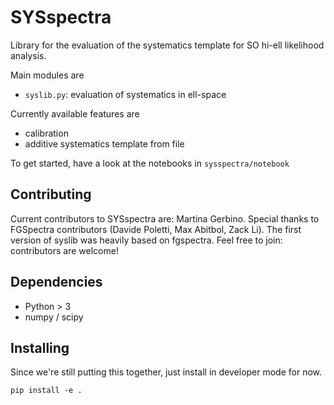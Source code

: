 # SYSspectra

Library for the evaluation of the systematics template for SO hi-ell likelihood analysis.

Main modules are
* `syslib.py`: evaluation of systematics in ell-space

Currently available features are
* calibration
* additive systematics template from file

To get started, have a look at the notebooks in `sysspectra/notebook`

## Contributing
Current contributors to SYSspectra are: Martina Gerbino. Special thanks to FGSpectra contributors (Davide Poletti, Max Abitbol, Zack Li). The first version of syslib was heavily based on fgspectra. Feel free to join: contributors are welcome!

## Dependencies
* Python > 3
* numpy / scipy

## Installing
Since we're still putting this together, just install in developer mode for now.

```
pip install -e .
```

